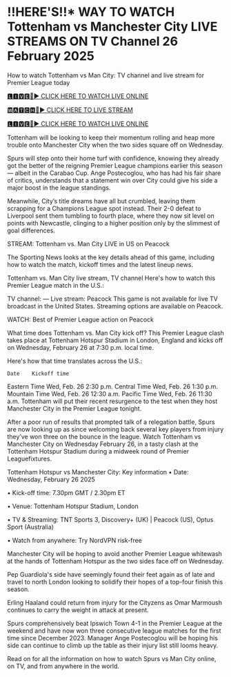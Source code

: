 # !!HERE'S!!* WAY TO WATCH Tottenham vs Manchester City  LIVE STREAMS ON TV Channel 26 February 2025
How to watch Tottenham vs Man City: TV channel and live stream for Premier League today

[🅻🅸🆅🅴🔴▶️ CLICK HERE TO WATCH LIVE ONLINE](https://get-premir-leag-full-here.blogspot.com/)

[🆆🅰🆃🅲🅷🔴▶️ CLICK HERE TO LIVE STREAM](https://get-premir-leag-full-here.blogspot.com/)

[🅻🅸🆅🅴🔴▶️ CLICK HERE TO WATCH LIVE ONLINE](https://get-premir-leag-full-here.blogspot.com/)

Tottenham will be looking to keep their momentum rolling and heap more trouble onto Manchester City when the two sides square off on Wednesday.

Spurs will step onto their home turf with confidence, knowing they already got the better of the reigning Premier League champions earlier this season — albeit in the Carabao Cup. Ange Postecoglou, who has had his fair share of critics, understands that a statement win over City could give his side a major boost in the league standings.

Meanwhile, City’s title dreams have all but crumbled, leaving them scrapping for a Champions League spot instead. Their 2-0 defeat to Liverpool sent them tumbling to fourth place, where they now sit level on points with Newcastle, clinging to a higher position only by the slimmest of goal differences.

STREAM: Tottenham vs. Man City LIVE in US on Peacock

The Sporting News looks at the key details ahead of this game, including how to watch the match, kickoff times and the latest lineup news.

Tottenham vs. Man City live stream, TV channel
Here's how to watch this Premier League match in the U.S.:

TV channel: —
Live stream: Peacock
This game is not available for live TV broadcast in the United States. Streaming options are available on Peacock.

WATCH: Best of Premier League action on Peacock

What time does Tottenham vs. Man City kick off?
This Premier League clash takes place at Tottenham Hotspur Stadium in London, England and kicks off on Wednesday, February 26 at 7:30 p.m. local time.

Here's how that time translates across the U.S.:

 	Date	Kickoff time
Eastern Time	Wed, Feb. 26	2:30 p.m.
Central Time	Wed, Feb. 26	1:30 p.m.
Mountain Time	Wed, Feb. 26	12:30 a.m.
Pacific Time	Wed, Feb. 26	11:30 a.m.
Tottenham will put their recent resurgence to the test when they host Manchester City in the Premier League tonight.

After a poor run of results that prompted talk of a relegation battle, Spurs are now looking up as since welcoming back several key players from injury they’ve won three on the bounce in the league.
Watch Tottenham vs Manchester City on Wednesday February 26, in a tasty clash at the Tottenham Hotspur Stadium during a midweek round of Premier Leaguefixtures.

Tottenham Hotspur vs Manchester City: Key information
• Date: Wednesday, February 26 2025

• Kick-off time: 7.30pm GMT / 2.30pm ET

• Venue: Tottenham Hotspur Stadium, London

• TV & Streaming: TNT Sports 3, Discovery+ (UK) | Peacock (US), Optus Sport (Australia)

• Watch from anywhere: Try NordVPN risk-free

Manchester City will be hoping to avoid another Premier League whitewash at the hands of Tottenham Hotspur as the two sides face off on Wednesday.

Pep Guardiola's side have seemingly found their feet again as of late and travel to north London looking to solidify their hopes of a top-four finish this season.

Erling Haaland could return from injury for the Cityzens as Omar Marmoush continues to carry the weight in attack at present.

Spurs comprehensively beat Ipswich Town 4-1 in the Premier League at the weekend and have now won three consecutive league matches for the first time since December 2023. Manager Ange Postecoglou will be hoping his side can continue to climb up the table as their injury list still looms heavy.

Read on for all the information on how to watch Spurs vs Man City online, on TV, and from anywhere in the world.
